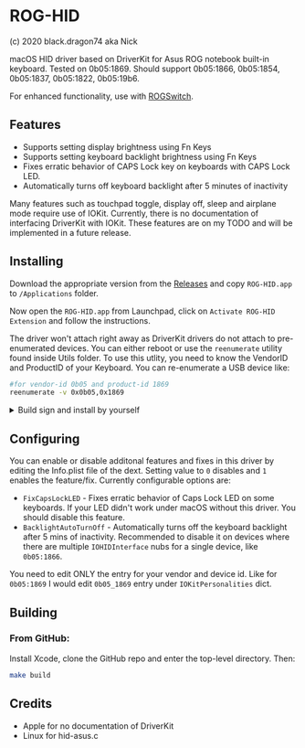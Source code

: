 # ROG-HID

(c) 2020 black.dragon74 aka Nick

macOS HID driver based on DriverKit for Asus ROG notebook built-in keyboard.  Tested on 0b05:1869. Should support 0b05:1866, 0b05:1854, 0b05:1837, 0b05:1822, 0b05:19b6.

For enhanced functionality, use with [ROGSwitch](https://github.com/black-dragon74/ROGSwitch).

## Features
- Supports setting display brightness using Fn Keys
- Supports setting keyboard backlight brightness using Fn Keys
- Fixes erratic behavior of CAPS Lock key on keyboards with CAPS Lock LED.
- Automatically turns off keyboard backlight after 5 minutes of inactivity

Many features such as touchpad toggle, display off, sleep and airplane mode require use of IOKit. Currently, there is no documentation of interfacing DriverKit with IOKit. These features are on my TODO and will be implemented in a future release.

## Installing

Download the appropriate version from the [Releases](https://github.com/black-dragon74/ROG-HID/releases) and copy `ROG-HID.app` to `/Applications` folder.

Now open the `ROG-HID.app` from Launchpad, click on `Activate ROG-HID Extension` and follow the instructions.

The driver won't attach right away as DriverKit drivers do not attach to pre-enumerated devices. You can either reboot or use the `reenumerate` utility found inside Utils folder. To use this utlity, you need to know the VendorID and ProductID of your Keyboard. You can re-enumerate a USB device like:

```sh
#for vendor-id 0b05 and product-id 1869
reenumerate -v 0x0b05,0x1869
```

<details>
  <summary>Build sign and install by yourself</summary>
    
  In order to build and use this driver, make sure your SIP is disabled and you have a free Apple developer account along with Xcode.

  Then, you need to change the `codesign.sh` file to reflect your own developer identity. Follow the steps below to find and update your developer identity.

  ```sh
  # Find the code signing identity
  security find-identity -p codesigning -v
  ```

  Copy the identity you get and then open the `codesign.sh` file. Replace the existing identity with the new one.

  Now we need to enable DriverKit development mode. Run `systemextensionsctl developer on` in Terminal.

  Now run the following commands in Terminal to build and install.

  ```sh
  make build
  make install
  ```
    
</details>

## Configuring

You can enable or disable additonal features and fixes in this driver by editing the Info.plist file of the dext. Setting value to `0` disables and `1` enables the feature/fix. Currently configurable options are:

- `FixCapsLockLED` - Fixes erratic behavior of Caps Lock LED on some keyboards. If your LED didn't work under macOS without this driver. You should disable this feature.
- `BacklightAutoTurnOff` - Automatically turns off the keyboard backlight after 5 mins of inactivity. Recommended to disable it on devices where there are multiple `IOHIDInterface` nubs for a single device, like `0b05:1866`.

You need to edit ONLY the entry for your vendor and device id. Like for `0b05:1869` I would edit `0b05_1869` entry under `IOKitPersonalities` dict.

## Building

### From GitHub:

Install Xcode, clone the GitHub repo and enter the top-level directory.  Then:

```sh
make build
```

## Credits

- Apple for no documentation of DriverKit
- Linux for hid-asus.c

